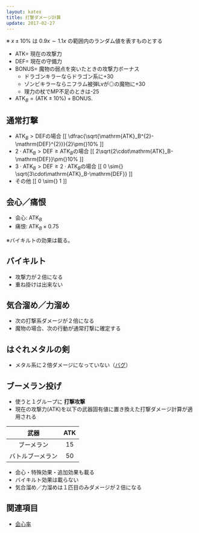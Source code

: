 ```yaml
---
layout: katex
title: 打撃ダメージ計算
update: 2017-02-27
---
```



※ $x\pm{}10\%$ は $0.9x \sim{} 1.1x$ の範囲内のランダム値を表すものとする

* $\mathrm{ATK}=$ 現在の攻撃力
* $\mathrm{DEF}=$ 現在の守備力
* $\mathrm{BONUS}=$ 魔物の弱点を突いたときの攻撃力ボーナス
	* ドラゴンキラーならドラゴン系に+30
	* ゾンビキラーならニフラム被弾Lvが◎の魔物に+30
	* 理力の杖でMP不足のときは-25
* $\mathrm{ATK}_B = (\mathrm{ATK}\pm{}10\%) + \mathrm{BONUS}$.


## 通常打撃

* $\mathrm{ATK}_B \gt \mathrm{DEF}$の場合
[[
	\dfrac{\sqrt{\mathrm{ATK}_B^{2}-\mathrm{DEF}^{2}}}{2}\pm{}10\%
]]
* $2\cdot{}\mathrm{ATK}_B \gt \mathrm{DEF} \ge \mathrm{ATK}_B$の場合
[[
	2\sqrt{2\cdot\mathrm{ATK}_B-\mathrm{DEF}}\pm{}10\%
]]
* $3\cdot{}\mathrm{ATK}_B \gt \mathrm{DEF} \ge 2\cdot{}\mathrm{ATK}_B$の場合
[[
	0 \sim{} \sqrt{3\cdot\mathrm{ATK}_B-\mathrm{DEF}}
]]
* その他
[[
	0 \sim{} 1
]]


## 会心／痛恨

* 会心: $\mathrm{ATK}_B$
* 痛恨: $\mathrm{ATK}_B\times{}0.75$

※バイキルトの効果は載る。


## バイキルト

* 攻撃力が２倍になる
* 重ね掛けは出来ない


## 気合溜め／力溜め

* 次の打撃系ダメージが２倍になる
* 魔物の場合、次の行動が通常打撃に確定する


## はぐれメタルの剣

* メタル系に２倍ダメージになっていない（[バグ](bug#hagumetaken)）


## ブーメラン投げ

* 使うと１グループに __打撃攻撃__
* 現在の攻撃力($\mathrm{ATK}$)を以下の武器固有値に置き換えた打撃ダメージ計算が適用される

| 武器             | $\mathrm{ATK}$ |
|:----------------:|:---:|
| ブーメラン       |  15 |
| バトルブーメラン |  50 |

* 会心・特殊効果・追加効果も載る
* バイキルト効果は載らない
* 気合溜め／力溜めは１匹目のみダメージが２倍になる


## 関連項目

* [会心率](critical)
